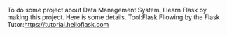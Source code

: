 To do some project about Data Management System, I learn Flask by making this project. Here is some details.
Tool:Flask
Fllowing by the Flask Tutor:https://tutorial.helloflask.com
